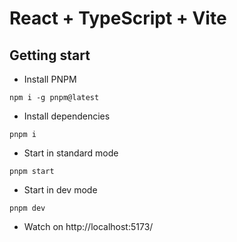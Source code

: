 # React + TypeScript + Vite

## Getting start
- Install PNPM
```shell
npm i -g pnpm@latest
```
- Install dependencies
```shell
pnpm i
```
- Start in standard mode
```shell
pnpm start
```
- Start in dev mode
```shell
pnpm dev
```
- Watch on http://localhost:5173/


